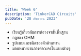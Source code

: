 ```yaml
---
title: 'Week 6'
description: 'TinkerCAD Circuits'
pubDate: '28 กันยายน 2023'
---
```


- เรียนรู้เกี่ยวกับการต่อวงจรขั้นพื้นฐาน
- กฎของ OHM
- รูปแบบและชนิดของตัวต้านทาน
- มอบหมายงานการต่อวงจรในแบบต่างๆ
